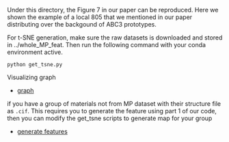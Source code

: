 Under this directory, the Figure 7 in our paper can be reproduced.
Here we shown the example of a local 805 that we mentioned in our paper distributing over the backgound of ABC3 prototypes. 

For t-SNE generation, make sure the raw datasets is downloaded and stored in ../whole_MP_feat. Then run the following command with your conda environment active.


```
python get_tsne.py
```

Visualizing graph

- [graph](https://github.com/usccolumbia/matglobalmapping/blob/main/Generate_graph_local_subset/custom_scope_wthin_MP/listofmpid_over_custom_scope.ipynb)



if you have a group of materials not from MP dataset with their structure file as `.cif`. This requires you to generate the feature using part 1 of our code, then you can modify the get_tsne scripts to generate map for your group
        
- [generate features](../../Generate_descriptor_features/)
    
